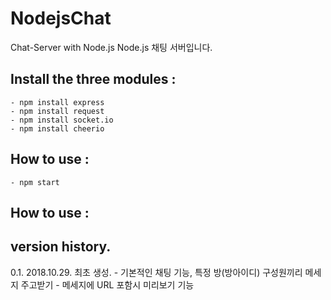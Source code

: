 # NodejsChat
Chat-Server with Node.js
Node.js 채팅 서버입니다.

## Install the three modules :
    - npm install express
    - npm install request
    - npm install socket.io
    - npm install cheerio

## How to use :
    - npm start


## How to use :

## version history.
0.1.    2018.10.29. 최초 생성. 
                    - 기본적인 채팅 기능, 특정 방(방아이디) 구성원끼리 메세지 주고받기
                    - 메세지에 URL 포함시 미리보기 기능
